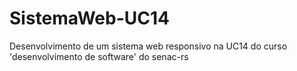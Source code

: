 # SistemaWeb-UC14
Desenvolvimento de um sistema web responsivo na UC14 do curso 'desenvolvimento de software' do senac-rs
